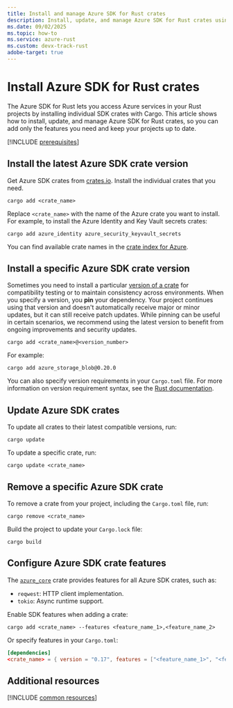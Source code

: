 ```yaml
---
title: Install and manage Azure SDK for Rust crates
description: Install, update, and manage Azure SDK for Rust crates using Cargo. Learn how to keep your Rust projects up to date with Azure services.
ms.date: 09/02/2025
ms.topic: how-to
ms.service: azure-rust
ms.custom: devx-track-rust
adobe-target: true
---
```


# Install Azure SDK for Rust crates

The Azure SDK for Rust lets you access Azure services in your Rust projects by installing individual SDK crates with Cargo. This article shows how to install, update, and manage Azure SDK for Rust crates, so you can add only the features you need and keep your projects up to date.

[!INCLUDE [prerequisites](../includes/prerequisites.md)]

## Install the latest Azure SDK crate version

Get Azure SDK crates from [crates.io][Crates]. Install the individual crates that you need. 

```console
cargo add <crate_name>
```

Replace `<crate_name>` with the name of the Azure crate you want to install. For example, to install the Azure Identity and Key Vault secrets crates:

```console
cargo add azure_identity azure_security_keyvault_secrets
```

You can find available crate names in the [crate index for Azure][Crates].

## Install a specific Azure SDK crate version

Sometimes you need to install a particular [version of a crate][Rust docs - crate version syntax] for compatibility testing or to maintain consistency across environments. When you specify a version, you **pin** your dependency. Your project continues using that version and doesn't automatically receive major or minor updates, but it can still receive patch updates. While pinning can be useful in certain scenarios, we recommend using the latest version to benefit from ongoing improvements and security updates.

```console
cargo add <crate_name>@<version_number>
```

For example:

```console
cargo add azure_storage_blob@0.20.0
```

You can also specify version requirements in your `Cargo.toml` file. For more information on version requirement syntax, see the [Rust documentation][Rust docs - dependency].

## Update Azure SDK crates

To update all crates to their latest compatible versions, run:

```console
cargo update
```

To update a specific crate, run:

```console
cargo update <crate_name>
```

## Remove a specific Azure SDK crate

To remove a crate from your project, including the `Cargo.toml` file, run:

  ```console
  cargo remove <crate_name>
  ```
    
Build the project to update your `Cargo.lock` file:

  ```console
  cargo build
  ```

## Configure Azure SDK crate features

The [`azure_core`][Crate - core] crate provides features for all Azure SDK crates, such as:

- `reqwest`: HTTP client implementation.
- `tokio`: Async runtime support.

Enable SDK features when adding a crate:

```console
cargo add <crate_name> --features <feature_name_1>,<feature_name_2>
```

Or specify features in your `Cargo.toml`:

```toml
[dependencies]
<crate_name> = { version = "0.17", features = ["<feature_name_1>", "<feature_name_2>"] }
```

## Additional resources

[!INCLUDE [common resources](../includes/resources.md)]

[Rust docs - dependency]: https://doc.rust-lang.org/cargo/reference/specifying-dependencies.html
[Rust docs - crate version syntax]: https://doc.rust-lang.org/cargo/reference/specifying-dependencies.html#version-requirement-syntax

[Crates]: https://crates.io/users/azure-sdk?sort=recent-downloads
[Crate - identity]: https://crates.io/crates/azure_identity
[Crate - core]: https://crates.io/crates/azure_core
[Crate - cosmos]: https://crates.io/crates/azure_data_cosmos
[Crate - event hubs]: https://crates.io/crates/azure_messaging_eventhubs
[Crate - key vault - secrets]: https://crates.io/crates/azure_security_keyvault_secrets
[Crate - key vault - certificates]: https://crates.io/crates/azure_security_keyvault_certificates
[Crate - key vault - keys]: https://crates.io/crates/azure_security_keyvault_keys
[Crate - storage]: https://crates.io/crates/azure_storage

